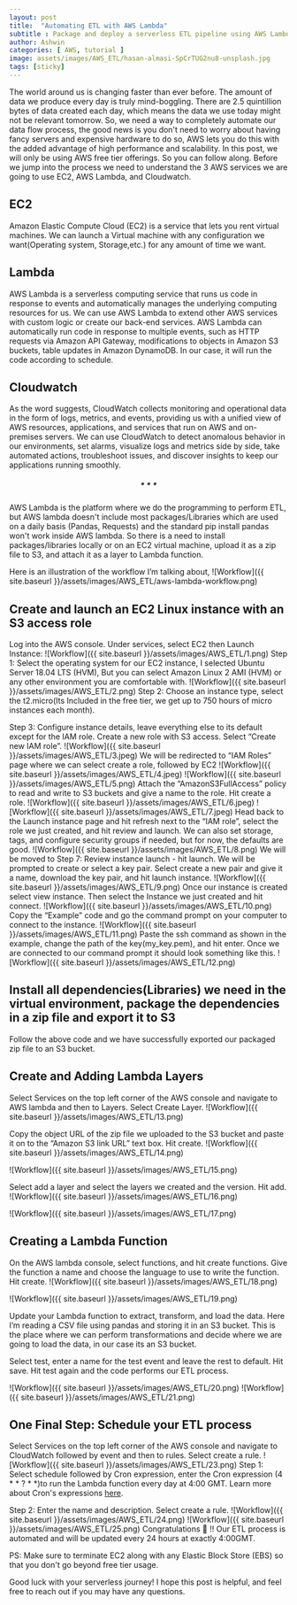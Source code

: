 ```yaml
---
layout: post
title:  "Automating ETL with AWS Lambda"
subtitle : Package and deploy a serverless ETL pipeline using AWS Lambda
author: Ashwin
categories: [ AWS, tutorial ]
image: assets/images/AWS_ETL/hasan-almasi-SpCrTUG2nu8-unsplash.jpg
tags: [sticky]
---
```

The world around us is changing faster than ever before. The amount of data we produce every day is truly mind-boggling. There are 2.5 quintillion bytes of data created each day, which means the data we use today might not be relevant tomorrow. So, we need a way to completely automate our data flow process, the good news is you don't need to worry about having fancy servers and expensive hardware to do so, AWS lets you do this with the added advantage of high performance and scalability.
In this post, we will only be using AWS free tier offerings. So you can follow along. Before we jump into the process we need to understand the 3 AWS services we are going to use EC2, AWS Lambda, and Cloudwatch.
## EC2
Amazon Elastic Compute Cloud (EC2) is a service that lets you rent virtual machines. We can launch a Virtual machine with any configuration we want(Operating system, Storage,etc.) for any amount of time we want.
## Lambda
AWS Lambda is a serverless computing service that runs us code in response to events and automatically manages the underlying computing resources for us. We can use AWS Lambda to extend other AWS services with custom logic or create our back-end services. AWS Lambda can automatically run code in response to multiple events, such as HTTP requests via Amazon API Gateway, modifications to objects in Amazon S3 buckets, table updates in Amazon DynamoDB. In our case, it will run the code according to schedule.
## Cloudwatch
As the word suggests, CloudWatch collects monitoring and operational data in the form of logs, metrics, and events, providing us with a unified view of AWS resources, applications, and services that run on AWS and on-premises servers. We can use CloudWatch to detect anomalous behavior in our environments, set alarms, visualize logs and metrics side by side, take automated actions, troubleshoot issues, and discover insights to keep our applications running smoothly.
##### <center>* * *</center>
AWS Lambda is the platform where we do the programming to perform ETL, but AWS lambda doesn't include most packages/Libraries which are used on a daily basis (Pandas, Requests) and the standard pip install pandas won't work inside AWS lambda. So there is a need to install packages/libraries locally or on an EC2 virtual machine, upload it as a zip file to S3, and attach it as a layer to Lambda function.

Here is an illustration of the workflow I’m talking about,
![Workflow]({{ site.baseurl }}/assets/images/AWS_ETL/aws-lambda-workflow.png)
## Create and launch an EC2 Linux instance with an S3 access role
Log into the AWS console. Under services, select EC2 then Launch Instance:
![Workflow]({{ site.baseurl }}/assets/images/AWS_ETL/1.png)
Step 1: Select the operating system for our EC2 instance, I selected Ubuntu Server 18.04 LTS (HVM), But you can select Amazon Linux 2 AMI (HVM) or any other environment you are comfortable with.
![Workflow]({{ site.baseurl }}/assets/images/AWS_ETL/2.png)
Step 2: Choose an instance type, select the t2.micro(Its Included in the free tier, we get up to 750 hours of micro instances each month).

Step 3: Configure instance details, leave everything else to its default except for the IAM role. Create a new role with S3 access. Select “Create new IAM role”.
![Workflow]({{ site.baseurl }}/assets/images/AWS_ETL/3.jpeg)
We will be redirected to “IAM Roles” page where we can select create a role, followed by EC2
![Workflow]({{ site.baseurl }}/assets/images/AWS_ETL/4.jpeg)
![Workflow]({{ site.baseurl }}/assets/images/AWS_ETL/5.png)
Attach the “AmazonS3FullAccess” policy to read and write to S3 buckets and give a name to the role. Hit create a role.
![Workflow]({{ site.baseurl }}/assets/images/AWS_ETL/6.jpeg)
![Workflow]({{ site.baseurl }}/assets/images/AWS_ETL/7.jpeg)
Head back to the Launch instance page and hit refresh next to the “IAM role”, select the role we just created, and hit review and launch. We can also set storage, tags, and configure security groups if needed, but for now, the defaults are good.
![Workflow]({{ site.baseurl }}/assets/images/AWS_ETL/8.png)
We will be moved to Step 7: Review instance launch - hit launch. We will be prompted to create or select a key pair. Select create a new pair and give it a name, download the key pair, and hit launch instance.
![Workflow]({{ site.baseurl }}/assets/images/AWS_ETL/9.png)
Once our instance is created select view instance. Then select the Instance we just created and hit connect.
![Workflow]({{ site.baseurl }}/assets/images/AWS_ETL/10.png)
Copy the “Example” code and go the command prompt on your computer to connect to the instance.
![Workflow]({{ site.baseurl }}/assets/images/AWS_ETL/11.png)
Paste the ssh command as shown in the example, change the path of the key(my_key.pem), and hit enter. Once we are connected to our command prompt it should look something like this.
![Workflow]({{ site.baseurl }}/assets/images/AWS_ETL/12.png)
## Install all dependencies(Libraries) we need in the virtual environment, package the dependencies in a zip file and export it to S3
<script src="https://gist.github.com/mashwinmuthiah/17fe55953d014d80e687cd4c8b370cd9.js"></script>
Follow the above code and we have successfully exported our packaged zip file to an S3 bucket.
## Create and Adding Lambda Layers
Select Services on the top left corner of the AWS console and navigate to AWS lambda and then to Layers. Select Create Layer.
![Workflow]({{ site.baseurl }}/assets/images/AWS_ETL/13.png)

Copy the object URL of the zip file we uploaded to the S3 bucket and paste it on to the “Amazon S3 link URL” text box. Hit create.
![Workflow]({{ site.baseurl }}/assets/images/AWS_ETL/14.png)

![Workflow]({{ site.baseurl }}/assets/images/AWS_ETL/15.png)

Select add a layer and select the layers we created and the version. Hit add.
![Workflow]({{ site.baseurl }}/assets/images/AWS_ETL/16.png)

![Workflow]({{ site.baseurl }}/assets/images/AWS_ETL/17.png)

## Creating a Lambda Function

On the AWS lambda console, select functions, and hit create functions. Give the function a name and choose the language to use to write the function. Hit create.
![Workflow]({{ site.baseurl }}/assets/images/AWS_ETL/18.png)

![Workflow]({{ site.baseurl }}/assets/images/AWS_ETL/19.png)

Update your Lambda function to extract, transform, and load the data. Here I’m reading a CSV file using pandas and storing it in an S3 bucket. This is the place where we can perform transformations and decide where we are going to load the data, in our case its an S3 bucket.

<script src="https://gist.github.com/mashwinmuthiah/5333a06a4bdd2d009be7670a55ee329b.js"></script>
Select test, enter a name for the test event and leave the rest to default. Hit save. Hit test again and the code performs our ETL process.

![Workflow]({{ site.baseurl }}/assets/images/AWS_ETL/20.png)
![Workflow]({{ site.baseurl }}/assets/images/AWS_ETL/21.png)
## One Final Step: Schedule your ETL process
Select Services on the top left corner of the AWS console and navigate to CloudWatch followed by event and then to rules. Select create a rule.
![Workflow]({{ site.baseurl }}/assets/images/AWS_ETL/23.png)
Step 1: Select schedule followed by Cron expression, enter the Cron expression (4 * * ? * *)to run the Lambda function every day at 4:00 GMT.
Learn more about Cron's expressions [here][cron-docs].

Step 2: Enter the name and description. Select create a rule.
![Workflow]({{ site.baseurl }}/assets/images/AWS_ETL/24.png)
![Workflow]({{ site.baseurl }}/assets/images/AWS_ETL/25.png)
Congratulations 👏 !! Our ETL process is automated and will be updated every 24 hours at exactly 4:00GMT.

PS: Make sure to terminate EC2 along with any Elastic Block Store (EBS) so that you don't go beyond free tier usage.

Good luck with your serverless journey! I hope this post is helpful, and feel free to reach out if you may have any questions.

[cron-docs]: https://docs.aws.amazon.com/AmazonCloudWatch/latest/events/ScheduledEvents.html#CronExpressions